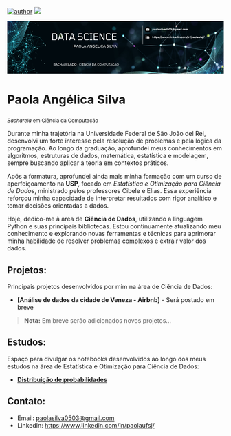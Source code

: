 
[![author](https://img.shields.io/badge/author-Paola_Silva-red.svg)]([https://www.linkedin.com/in/paolaufsj/]([https://www.linkedin.com/in/paolaufsj/](https://www.linkedin.com/in/paolaufsj/))) [![](https://img.shields.io/badge/python-3.11+-blue.svg)](https://www.python.org/downloads/release/python-365/) 

![banner_p](./paola_cientista_computacao.png)

# Paola Angélica Silva
<sub>*Bacharela* em Ciência da Computação</sub>

Durante minha trajetória na Universidade Federal de São João del Rei, desenvolvi um forte interesse pela resolução de problemas e pela lógica da programação. Ao longo da graduação, aprofundei meus conhecimentos em algoritmos, estruturas de dados, matemática, estatística e modelagem, sempre buscando aplicar a teoria em contextos práticos.

Após a formatura, aprofundei ainda mais minha formação com um curso de aperfeiçoamento na **USP**, focado em *Estatística e Otimização para Ciência de Dados*, ministrado pelos professores Cibele e Elias. Essa experiência reforçou minha capacidade de interpretar resultados com rigor analítico e tomar decisões orientadas a dados.

Hoje, dedico-me à area de **Ciência de Dados**, utilizando a linguagem Python e suas principais bibliotecas. Estou continuamente atualizando meu conhecimento e explorando novas ferramentas e técnicas para aprimorar minha habilidade de resolver problemas complexos e extrair valor dos dados.

## Projetos:

Principais projetos desenvolvidos por mim na área de Ciência de Dados:

- **[Análise de dados da cidade de Veneza - Airbnb]** - Será postado em breve

> **Nota:** Em breve serão adicionados novos projetos...

## Estudos:

Espaço para divulgar os notebooks desenvolvidos ao longo dos meus estudos na área de Estatística e Otimização para Ciência de Dados:

- **[Distribuição de probabilidades](https://github.com/paolaangel05/distribuicao_probab)**

## Contato:

- Email: paolasilva0503@gmail.com
- LinkedIn: https://www.linkedin.com/in/paolaufsj/
